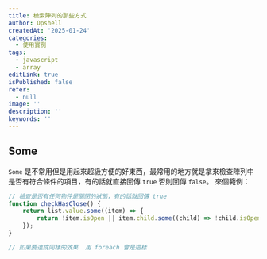 ```yaml
---
title: 檢索陣列的那些方式
author: Opshell
createdAt: '2025-01-24'
categories:
  - 使用實例
tags:
  - javascript
  - array
editLink: true
isPublished: false
refer:
  - null
image: ''
description: ''
keywords: ''
---
```

## Some
`Some` 是不常用但是用起來超級方便的好東西，最常用的地方就是拿來檢查陣列中是否有符合條件的項目，有的話就直接回傳 `true` 否則回傳 `false`。
來個範例：

```ts
// 檢查是否有任何物件是關閉的狀態，有的話就回傳 true
function checkHasClose() {
    return list.value.some((item) => {
        return !item.isOpen || item.child.some((child) => !child.isOpen);
    });
}

// 如果要達成同樣的效果  用 foreach 會是這樣

```

